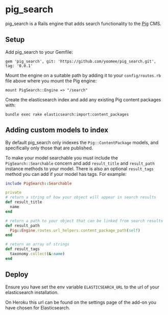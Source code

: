 # pig_search

pig_search is a Rails engine that adds search functionality to the [Pig](https://github.com/Yoomee/pig) CMS.

## Setup
Add pig_search to your Gemfile:
```
gem 'pig_search', git: 'https://github.com/yoomee/pig_search.git', tag: '0.0.1'
```
Mount the engine on a suitable path by adding it to your `config/routes.rb` file above where you mount the Pig engine:
```
mount PigSearch::Engine => "/search"
```
Create the elasticsearch index and add any existing Pig content packages with:
```
bundle exec rake elasticsearch:import:content_packages
```

## Adding custom models to index
By default pig_search only indexes the `Pig::ContentPackage` models, and specifically only those that are published.

To make your model searchable you must include the `PigSearch::Searchable` concern and add `result_title` and `result_path` instance methods to your model. There is also an optional `result_tags` method you can add if your model has tags. For example:
```ruby
include PigSearch::Searchable

private
# return a string of how your object will appear in search results
def result_title
  name
end

# return a path to your object that can be linked from search results
def result_path
  Pig::Engine.routes.url_helpers.content_package_path(self)
end

# return an array of strings
def result_tags
  taxonomy.collect(&:name)
end
```

## Deploy
Ensure you have set the env variable `ELASTICSEARCH_URL` to the url of your elasticsearch installation.

On Heroku this url can be found on the settings page of the add-on you have chosen for Elasticsearch.
